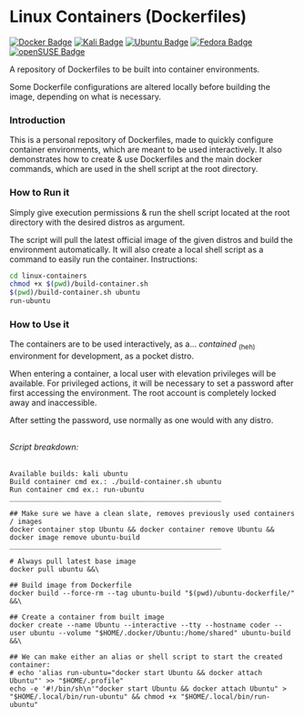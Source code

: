 # Linux Containers (Dockerfiles)
[![Docker Badge](https://img.shields.io/badge/Docker-1D63ED?logo=docker&logoColor=white)](https://docker.com)
[![Kali Badge](https://img.shields.io/badge/Kali_Linux-2777FF?logo=kalilinux&logoColor=white)](https://kali.org/)
[![Ubuntu Badge](https://img.shields.io/badge/Ubuntu-E95420?logo=ubuntu&logoColor=white)](https://ubuntu.com/desktop)
[![Fedora Badge](https://img.shields.io/badge/Fedora-51A2DA?logo=fedora&logoColor=white)](https://fedoraproject.org/)
[![openSUSE Badge](https://img.shields.io/badge/openSUSE-73BA25?logo=opensuse&logoColor=white)](https://www.opensuse.org/)

A repository of Dockerfiles to be built into container environments.

Some Dockerfile configurations are altered locally before building the image, depending on what is necessary.

### Introduction
This is a personal repository of Dockerfiles, made to quickly configure container environments, which are meant to be used interactively. It also demonstrates how to create & use Dockerfiles and the main docker commands, which are used in the shell script at the root directory.

### How to Run it
Simply give execution permissions & run the shell script located at the root directory with the desired distros as argument.

The script will pull the latest official image of the given distros and build the environment automatically. It will also create a local shell script as a command to easily run the container. Instructions:

```sh
cd linux-containers
chmod +x $(pwd)/build-container.sh
$(pwd)/build-container.sh ubuntu
run-ubuntu
```

### How to Use it
The containers are to be used interactively, as a... _contained_ <sub>(heh)</sub> environment for development, as a pocket distro.

When entering a container, a local user with elevation privileges will be available. For privileged actions, it will be necessary to set a password after first accessing the environment. The root account is completely locked away and inaccessible.

After setting the password, use normally as one would with any distro.

##
###### Script breakdown:
```
Available builds: kali ubuntu
Build container cmd ex.: ./build-container.sh ubuntu
Run container cmd ex.: run-ubuntu
____________________________________________________

## Make sure we have a clean slate, removes previously used containers  / images
docker container stop Ubuntu && docker container remove Ubuntu && docker image remove ubuntu-build
____________________________________________________

# Always pull latest base image
docker pull ubuntu &&\

## Build image from Dockerfile
docker build --force-rm --tag ubuntu-build "$(pwd)/ubuntu-dockerfile/" &&\

## Create a container from built image
docker create --name Ubuntu --interactive --tty --hostname coder --user ubuntu --volume "$HOME/.docker/Ubuntu:/home/shared" ubuntu-build &&\

## We can make either an alias or shell script to start the created container:
# echo 'alias run-ubuntu="docker start Ubuntu && docker attach Ubuntu"' >> "$HOME/.profile"
echo -e '#!/bin/sh\n'"docker start Ubuntu && docker attach Ubuntu" > "$HOME/.local/bin/run-ubuntu" && chmod +x "$HOME/.local/bin/run-ubuntu"
```
